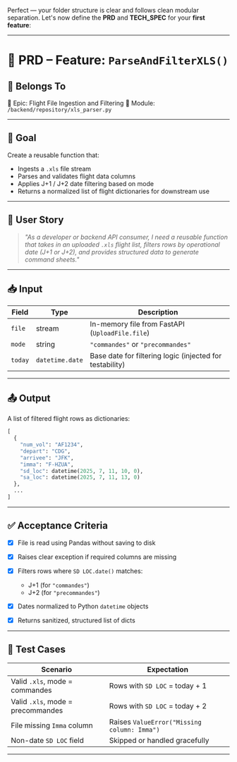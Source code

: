 Perfect — your folder structure is clear and follows clean modular separation. Let's now define the **PRD** and **TECH\_SPEC** for your **first feature**:

---

# 📘 PRD – Feature: `ParseAndFilterXLS()`

## 🧩 Belongs To

🧱 Epic: Flight File Ingestion and Filtering
📂 Module: `/backend/repository/xls_parser.py`

---

## 🎯 Goal

Create a reusable function that:

* Ingests a `.xls` file stream
* Parses and validates flight data columns
* Applies J+1 / J+2 date filtering based on mode
* Returns a normalized list of flight dictionaries for downstream use

---

## 👤 User Story

> *"As a developer or backend API consumer, I need a reusable function that takes in an uploaded `.xls` flight list, filters rows by operational date (J+1 or J+2), and provides structured data to generate command sheets."*

---

## 📥 Input

| Field   | Type            | Description                                              |
| ------- | --------------- | -------------------------------------------------------- |
| `file`  | stream          | In-memory file from FastAPI (`UploadFile.file`)          |
| `mode`  | string          | `"commandes"` or `"precommandes"`                        |
| `today` | `datetime.date` | Base date for filtering logic (injected for testability) |

---

## 📤 Output

A list of filtered flight rows as dictionaries:

```python
[
  {
    "num_vol": "AF1234",
    "depart": "CDG",
    "arrivee": "JFK",
    "imma": "F-HZUA",
    "sd_loc": datetime(2025, 7, 11, 10, 0),
    "sa_loc": datetime(2025, 7, 11, 13, 0)
  },
  ...
]
```

---

## ✅ Acceptance Criteria

* [x] File is read using Pandas without saving to disk
* [x] Raises clear exception if required columns are missing
* [x] Filters rows where `SD LOC.date()` matches:

  * J+1 (for `"commandes"`)
  * J+2 (for `"precommandes"`)
* [x] Dates normalized to Python `datetime` objects
* [x] Returns sanitized, structured list of dicts

---

## 🧪 Test Cases

| Scenario                          | Expectation                                 |
| --------------------------------- | ------------------------------------------- |
| Valid `.xls`, mode = commandes    | Rows with `SD LOC` = today + 1              |
| Valid `.xls`, mode = precommandes | Rows with `SD LOC` = today + 2              |
| File missing `Imma` column        | Raises `ValueError("Missing column: Imma")` |
| Non-date `SD LOC` field           | Skipped or handled gracefully               |

---
